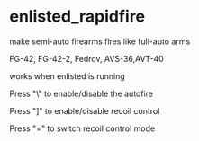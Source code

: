 # enlisted_rapidfire

make semi-auto firearms fires like full-auto arms

FG-42, FG-42-2, Fedrov, AVS-36,AVT-40

works when enlisted is running

Press "\\" to enable/disable the autofire

Press "]" to enable/disable recoil control

Press "=" to switch recoil control mode